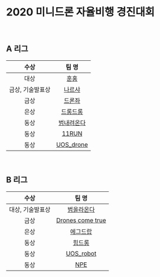 # 2020 미니드론 자율비행 경진대회

<br>

## A 리그

| 수상 | 팀 명 |
|:--:|:--:|
| 대상 | [훈홍](/2021/league_A/%ED%9B%88%ED%99%8D) |
| 금상, 기술발표상 | [나르샤](/2021/league_A/%EB%82%98%EB%A5%B4%EC%83%A4) |
| 금상 | [드론좌](/2021/league_A/%EB%93%9C%EB%A1%A0%EC%A2%8C) |
| 은상 | [드롱드롱](/2021/league_A/%EB%93%9C%EB%A1%B1%EB%93%9C%EB%A1%B1) |
| 동상 | [범내려온다](/2021/league_A/%EB%B2%94%EB%82%B4%EB%A0%A4%EC%98%A8%EB%8B%A4) |
| 동상 | [11RUN](/2021/league_A/11RUN) |
| 동상 | [UOS_drone](/2021/league_A/UOS_Drone) |

<br>

## B 리그

| 수상 | 팀 명 |
|:--:|:--:|
| 대상, 기술발표상 | [범올라온다](/2021/league_B/B%EB%A6%AC%EA%B7%B8_%EB%B2%94%EC%98%AC%EB%9D%BC%EC%98%A8%EB%8B%A4) |
| 금상 | [Drones come true](/2021/league_B/Drones%20come%20true) |
| 은상 | [에그드랍](/2021/league_B/%EC%97%90%EA%B7%B8%EB%93%9C%EB%9E%8D) |
| 동상 | [힘드롱](/2021/league_B/%ED%9E%98%EB%93%9C%EB%A1%B1) |
| 동상 | [UOS_robot](/2021/league_B/UOS_Robot) |
| 동상 | [NPE](/2021/league_B/NPE) |
